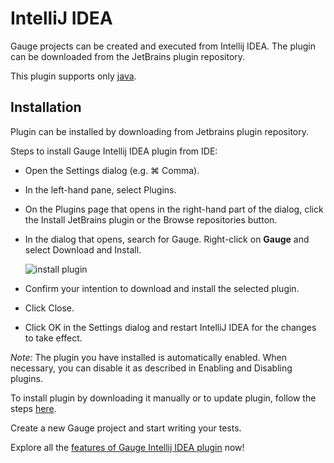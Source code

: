 # IntelliJ IDEA

Gauge projects can be created and executed from Intellij IDEA. The plugin can be downloaded from the JetBrains plugin repository.

This plugin supports only [java](language_features/java/java.md).


## Installation

Plugin can be installed by downloading from Jetbrains plugin repository.

Steps to install Gauge Intellij IDEA plugin from IDE:

* Open the Settings dialog (e.g. ⌘ Comma).
* In the left-hand pane, select Plugins.
* On the Plugins page that opens in the right-hand part of the dialog, click the Install JetBrains plugin or the Browse repositories button.
* In the dialog that opens, search for Gauge. Right-click on **Gauge** and select Download and Install.

    ![install plugin](intellij-screenshots/add_plugin.png "install Gauge plugin")
* Confirm your intention to download and install the selected plugin.
* Click Close.
* Click OK in the Settings dialog and restart IntelliJ IDEA for the changes to take effect.

*Note:* The plugin you have installed is automatically enabled. When necessary, you can disable it as described in Enabling and Disabling plugins.

To install plugin by downloading it manually or to update plugin, follow the steps [here](https://www.jetbrains.com/idea/help/installing-updating-and-uninstalling-repository-plugins.html#d645926e261).

Create a new Gauge project and start writing your tests.

Explore all the [features of Gauge Intellij IDEA plugin](features.md) now!
